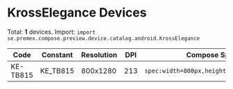 # KrossElegance Devices

Total: **1** devices. Import: `import se.premex.compose.preview.device.catalog.android.KrossElegance`

| Code | Constant | Resolution | DPI | Compose Spec | Preview Usage |
|------|----------|------------|-----|-------------|---------------|
| KE-TB815 | KE_TB815 | 800x1280 | 213 | `spec:width=800px,height=1280px,dpi=213` | `@Preview(device = KrossElegance.KE_TB815)` |

<!-- Generated automatically. Do not edit manually. -->
